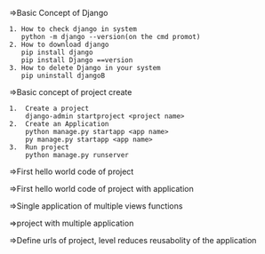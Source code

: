 =>Basic Concept of Django
    
    1. How to check django in system
       python -m django --version(on the cmd promot)
    2. How to download django
       pip install django
       pip install Django ==version
    3. How to delete Django in your system
       pip uninstall djangoB
       
       
=>Basic concept of project create

    1.  Create a project
        django-admin startproject <project name>
    2.  Create an Application
        python manage.py startapp <app name>
        py manage.py startapp <app name>
    3.  Run project
        python manage.py runserver
        
        
=>First hello world code of project


=>First hello world code of project with application


=>Single application of multiple views functions


=>project with multiple application


=>Define urls of project, level reduces reusabolity of the application  
